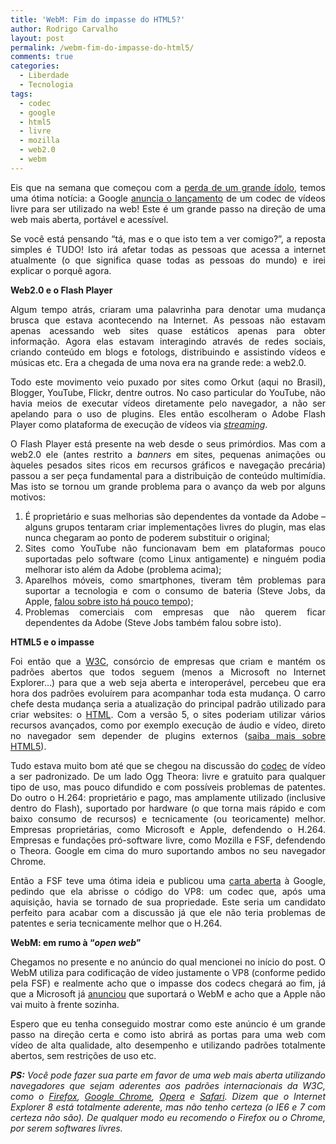 ```yaml
---
title: 'WebM: Fim do impasse do HTML5?'
author: Rodrigo Carvalho
layout: post
permalink: /webm-fim-do-impasse-do-html5/
comments: true
categories:
  - Liberdade
  - Tecnologia
tags:
  - codec
  - google
  - html5
  - livre
  - mozilla
  - web2.0
  - webm
---
```

<p style="text-align: justify;">
  Eis que na semana que começou com a <a href="http://whiplash.net/materias/news_863/107949-dio.html?utm_source=feedburner&utm_medium=feed&utm_campaign=Feed%3A+feedburner%2FiSMr+%28WHIPLASH.NET+-+Rock+e+Heavy+Metal%29&utm_content=Google+Reader" target="_blank">perda de um grande ídolo</a>, temos uma ótima notícia: a Google <a href="http://br-linux.org/2010/webm-google-lanca-formato-de-video-aberto-para-web/" target="_blank">anuncia o lançamento</a> de um codec de vídeos livre para ser utilizado na web! Este é um grande passo na direção de uma web mais aberta, portável e acessível.
</p>

<p style="text-align: justify;">
  Se você está pensando &#8220;tá, mas e o que isto tem a ver comigo?&#8221;, a reposta simples é TUDO! Isto irá afetar todas as pessoas que acessa a internet atualmente (o que significa quase todas as pessoas do mundo) e irei explicar o porquê agora.
</p>

<p style="text-align: justify;">
  <strong>Web2.0 e o Flash Player<br /> </strong>
</p>

<p style="text-align: justify;">
  Algum tempo atrás, criaram uma palavrinha para denotar uma mudança brusca que estava acontecendo na Internet. As pessoas não estavam apenas acessando web sites quase estáticos apenas para obter informação. Agora elas estavam interagindo através de redes sociais, criando conteúdo em blogs e fotologs, distribuindo e assistindo vídeos e músicas etc. Era a chegada de uma nova era na grande rede: a web2.0.
</p>

<p style="text-align: justify;">
  Todo este movimento veio puxado por sites como Orkut (aqui no Brasil), Blogger, YouTube, Flickr, dentre outros. No caso particular do YouTube, não havia meios de executar vídeos diretamente pelo navegador, a não ser apelando para o uso de plugins. Eles então escolheram o Adobe Flash Player como plataforma de execução de vídeos via <a href="http://pt.wikipedia.org/wiki/Streaming" target="_blank"><em>streaming</em></a>.
</p>

<p style="text-align: justify;">
  O Flash Player está presente na web desde o seus primórdios. Mas com a web2.0 ele (antes restrito a <em>banners</em> em sites, pequenas animações ou àqueles pesados sites ricos em recursos gráficos e navegação precária) passou a ser peça fundamental para a distribuição de conteúdo multimídia. Mas isto se tornou um grande problema para o avanço da web por alguns motivos:
</p>

<ol style="text-align: justify;">
  <li>
    É proprietário e suas melhorias são dependentes da vontade da Adobe &#8211; alguns grupos tentaram criar implementações livres do plugin, mas elas nunca chegaram ao ponto de poderem substituir o original;
  </li>
  <li>
    Sites como YouTube não funcionavam bem em plataformas pouco suportadas pelo software (como Linux antigamente) e ninguém podia melhorar isto além da Adobe (problema acima);
  </li>
  <li>
    Aparelhos móveis, como smartphones, tiveram têm problemas para suportar a tecnologia e com o consumo de bateria (Steve Jobs, da Apple, <a href="http://meiobit.com/65338/steve-jobs-decreta-o-fim-do-flash/" target="_blank">falou sobre isto há pouco tempo</a>);
  </li>
  <li>
    Problemas comerciais com empresas que não querem ficar dependentes da Adobe (Steve Jobs também falou sobre isto).
  </li>
</ol>

<p style="text-align: justify;">
  <strong>HTML5 e o impasse</strong>
</p>

<p style="text-align: justify;">
  Foi então que a <a href="http://pt.wikipedia.org/wiki/W3C" target="_blank">W3C</a>, consórcio de empresas que criam e mantém os padrões abertos que todos seguem (menos a Microsoft no Internet Explorer&#8230;) para que a web seja aberta e interoperável, percebeu que era hora dos padrões evoluírem para acompanhar toda esta mudança. O carro chefe desta mudança seria a atualização do principal padrão utilizado para criar websites: o <a href="http://pt.wikipedia.org/wiki/HTML" target="_blank">HTML</a>. Com a versão 5, o sites poderiam utilizar vários recursos avançados, como por exemplo execução de áudio e vídeo, direto no navegador sem depender de plugins externos (<a href="http://idgnow.uol.com.br/internet/2009/06/16/html-5-conheca-a-linguagem-que-vai-revolucionar-sua-navegacao-na-web/" target="_blank">saiba mais sobre HTML5</a>).
</p>

<p style="text-align: justify;">
  Tudo estava muito bom até que se chegou na discussão do <a href="http://pt.wikipedia.org/wiki/Codec" target="_blank">codec</a> de vídeo a ser padronizado. De um lado Ogg Theora: livre e gratuito para qualquer tipo de uso, mas pouco difundido e com possíveis problemas de patentes. Do outro o H.264: proprietário e pago, mas amplamente utilizado (inclusive dentro do Flash), suportado por hardware (o que torna mais rápido e com baixo consumo de recursos) e tecnicamente (ou teoricamente) melhor. Empresas proprietárias, como Microsoft e Apple, defendendo o H.264. Empresas e fundações pró-software livre, como Mozilla e FSF, defendendo o Theora. Google em cima do muro suportando ambos no seu navegador Chrome.
</p>

<p style="text-align: justify;">
  Então a FSF teve uma ótima ideia e publicou uma <a href="http://www.fsf.org/blogs/community/google-free-on2-vp8-for-youtube/" target="_blank">carta aberta</a> à Google, pedindo que ela abrisse o código do VP8: um codec que, após uma aquisição, havia se tornado de sua propriedade. Este seria um candidato perfeito para acabar com a discussão já que ele não teria problemas de patentes e seria tecnicamente melhor que o H.264.
</p>

<p style="text-align: justify;">
  <strong>WebM: em rumo à &#8220;<em>open web</em>&#8221;<br /> </strong>
</p>

<p style="text-align: justify;">
  Chegamos no presente e no anúncio do qual mencionei no início do post. O WebM utiliza para codificação de vídeo justamente o VP8 (conforme pedido pela FSF) e realmente acho que o impasse dos codecs chegará ao fim, já que a Microsoft já <a href="http://info.abril.com.br/noticias/tecnologia-pessoal/microsoft-deve-suportar-webm-do-google-20052010-6.shl" target="_blank">anunciou</a> que suportará o WebM e acho que a Apple não vai muito à frente sozinha.
</p>

<p style="text-align: justify;">
  Espero que eu tenha conseguido mostrar como este anúncio é um grande passo na direção certa e como isto abrirá as portas para uma web com vídeo de alta qualidade, alto desempenho e utilizando padrões totalmente abertos, sem restrições de uso etc.
</p>

<p style="text-align: justify;">
  <em><strong>PS:</strong> Você pode fazer sua parte em favor de uma web mais aberta utilizando navegadores que sejam aderentes aos padrões internacionais da W3C, como o <a href="http://www.mozilla.com/pt-BR/firefox/" target="_blank">Firefox</a>, <a href="http://www.google.com/chrome" target="_blank">Google Chrome</a>, <a href="http://www.opera.com/" target="_blank">Opera</a> e <a href="http://www.apple.com/safari/" target="_blank">Safari</a>. Dizem que o Internet Explorer 8 está totalmente aderente, mas não tenho certeza (o IE6 e 7 com certeza não são). De qualquer modo eu recomendo o Firefox ou o Chrome, por serem softwares livres.</em>
</p>
